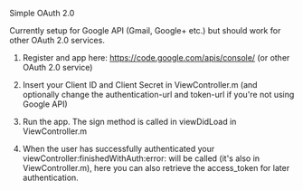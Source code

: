 Simple OAuth 2.0

Currently setup for Google API (Gmail, Google+ etc.) but should work for other OAuth 2.0 services.

1. Register and app here: https://code.google.com/apis/console/ (or other OAuth 2.0 service)

2. Insert your Client ID and Client Secret in ViewController.m (and optionally change the authentication-url and token-url if you're not using Google API)


3. Run the app. The sign method is called in viewDidLoad in ViewController.m

4. When the user has successfully authenticated your viewController:finishedWithAuth:error: will be called (it's also in ViewController.m), here you can also retrieve the access_token for later authentication.

 